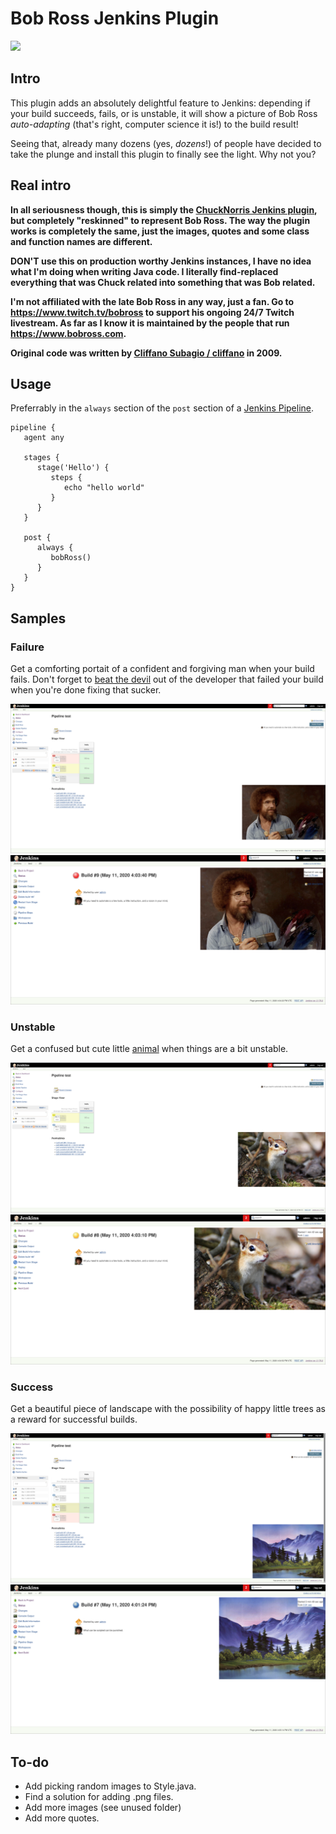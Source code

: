 # Bob Ross Jenkins Plugin

![](https://img.shields.io/github/workflow/status/leynebe/bobross-plugin/Java%20CI%20with%20Maven)

## Intro

This plugin adds an absolutely delightful feature to Jenkins:
depending if your build succeeds, fails, or is unstable, it will show
a picture of Bob Ross *auto-adapting* (that's right, computer science it is!) to the build result!

Seeing that, already many dozens (yes, *dozens*!) of people have decided to take the
plunge and install this plugin to finally see the light. Why not you?

## Real intro

**In all seriousness though, this is simply the [ChuckNorris Jenkins plugin](https://github.com/jenkinsci/chucknorris-plugin), but completely "reskinned" to represent Bob Ross. 
The way the plugin works is completely the same, just the images, quotes and some class and function names are different.**

**DON'T use this on production worthy Jenkins instances, I have no idea what I'm doing when writing Java code. I literally find-replaced everything that was Chuck related into something that was Bob related.**

**I'm not affiliated with the late Bob Ross in any way, just a fan. Go to https://www.twitch.tv/bobross to support his ongoing 24/7 Twitch livestream. As far as I know it is maintained by the people that run https://www.bobross.com.**

**Original code was written by [Cliffano Subagio / cliffano](https://github.com/cliffano) in 2009.**

## Usage

Preferrably in the `always` section of the `post` section of a [Jenkins Pipeline](https://www.jenkins.io/doc/book/pipeline/).

```
pipeline {
   agent any

   stages {
      stage('Hello') {
         steps {
            echo "hello world"
         }
      }
   }
   
   post {
      always {
         bobRoss()
      }
   }
}
```

## Samples

### Failure

Get a comforting portait of a confident and forgiving man when your build fails. Don't forget to [beat the devil](https://www.youtube.com/watch?v=KM971KEFVco) out of the developer that failed your build when you're done fixing that sucker.

![](samples/example-failure-v1.png)
![](samples/example-failure-v2.png)

### Unstable

Get a confused but cute little [animal](https://www.youtube.com/watch?v=1koOWsj70d4) when things are a bit unstable.

![](samples/example-unstable-v1.png)
![](samples/example-unstable-v2.png)

### Success

Get a beautiful piece of landscape with the possibility of happy little trees as a reward for successful builds.

![](samples/example-success-v1.png)
![](samples/example-success-v2.png)

## To-do

* Add picking random images to Style.java.
* Find a solution for adding .png files.
* Add more images (see unused folder)
* Add more quotes.
